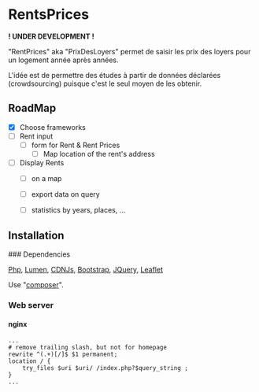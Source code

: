 # RentsPrices

**! UNDER DEVELOPMENT !**

"RentPrices" aka "PrixDesLoyers" permet de saisir les prix des loyers pour un logement année après années.

L'idée est de permettre des études à partir de données déclarées (crowdsourcing) puisque c'est le seul moyen de les obtenir.

## RoadMap

- [x] Choose frameworks
- [ ] Rent input
  - [ ] form for Rent & Rent Prices
    - [ ] Map location of the rent's address
- [ ] Display Rents
  - [ ] on a map
  - [ ] export data on query
  - [ ] statistics by years, places, ... 


## Installation

### Dependencies

[Php](http://php.net), [Lumen](http://lumen.laravel.com), [CDNJs](https://cdnjs.com/), [Bootstrap](http://getbootstrap.com), [JQuery](http://jquery.com), [Leaflet](http://leafletjs.com/)
 
Use "[composer](https://getcomposer.org/)".

### Web server

#### nginx

	...
	# remove trailing slash, but not for homepage
	rewrite ^(.+)[/]$ $1 permanent;
	location / {
		try_files $uri $uri/ /index.php?$query_string ;
	}
	...
 